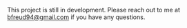This project is still in development. Please reach out to me at bfreud94@gmail.com if you have any questions.